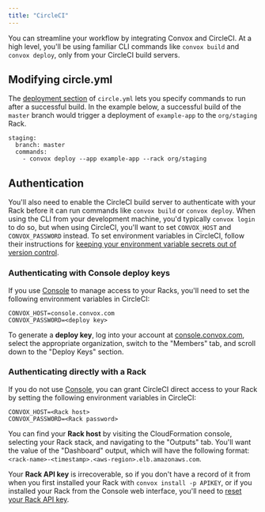 ```yaml
---
title: "CircleCI"
---
```


You can streamline your workflow by integrating Convox and CircleCI. At a high level, you'll be using familiar CLI commands like `convox build` and `convox deploy`, only from your CircleCI build servers.

## Modifying circle.yml

The [deployment section](https://circleci.com/docs/configuration/#deployment) of `circle.yml` lets you specify commands to run after a successful build. In the example below, a successful build of the `master` branch would trigger a deployment of `example-app` to the `org/staging` Rack.

    staging:
      branch: master
      commands:
        - convox deploy --app example-app --rack org/staging

## Authentication

You'll also need to enable the CircleCI build server to authenticate with your Rack before it can run commands like `convox build` or `convox deploy`. When using the CLI from your development machine, you'd typically `convox login` to do so, but when using CircleCI, you'll want to set `CONVOX_HOST` and `CONVOX_PASSWORD` instead. To set environment variables in CircleCI, follow their instructions for [keeping your environment variable secrets out of version control](https://circleci.com/docs/environment-variables/#setting-environment-variables-for-all-commands-without-adding-them-to-git).

### Authenticating with Console deploy keys

If you use [Console](https://console.convox.com/) to manage access to your Racks, you'll need to set the following environment variables in CircleCI:

    CONVOX_HOST=console.convox.com
    CONVOX_PASSWORD=<deploy key>

To generate a **deploy key**, log into your account at [console.convox.com](https://console.convox.com), select the appropriate organization, switch to the "Members" tab, and scroll down to the "Deploy Keys" section.


### Authenticating directly with a Rack

If you do not use [Console](https://console.convox.com/), you can grant CircleCI direct access to your Rack by setting the following environment variables in CircleCI:

    CONVOX_HOST=<Rack host>
    CONVOX_PASSWORD=<Rack password>

You can find your **Rack host** by visiting the CloudFormation console, selecting your Rack stack, and navigating to the "Outputs" tab. You'll want the value of the "Dashboard" output, which will have the following format: `<rack-name>-<timestamp>.<aws-region>.elb.amazonaws.com`.

Your **Rack API key** is irrecoverable, so if you don't have a record of it from when you first installed your Rack with `convox install -p APIKEY`, or if you installed your Rack from the Console web interface, you'll need to [reset your Rack API key](/docs/api-keyroll#roll-rack-api-key-ne-password).
